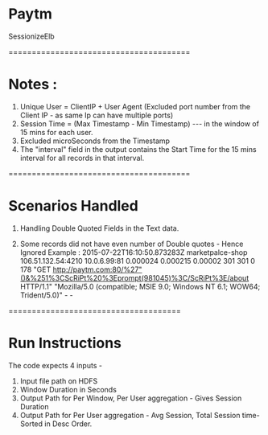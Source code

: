 # Paytm
SessionizeElb

=======================================

# Notes  :
1. Unique User = ClientIP + User Agent (Excluded port number from the Client IP - as same Ip can have multiple ports)
2. Session Time = (Max Timestamp - Min Timestamp) --- in the window of 15 mins for each user.
3. Excluded microSeconds from the Timestamp
4. The "interval" field in the output contains the Start Time for the 15 mins interval for all records in that interval.

=======================================

# Scenarios Handled

1. Handling Double Quoted Fields in the Text data.

2. Some records did not have even number of Double quotes - Hence Ignored 
   Example : 2015-07-22T16:10:50.873283Z marketpalce-shop 106.51.132.54:4210 10.0.6.99:81 0.000024 0.000215 0.00002 301 301 0 178 "GET http://paytm.com:80/%27"()&%251%3CScRiPt%20%3Eprompt(981045)%3C/ScRiPt%3E/about HTTP/1.1" "Mozilla/5.0 (compatible; MSIE 9.0; Windows NT 6.1; WOW64; Trident/5.0)" - -

=====================================
# Run Instructions

The code expects 4 inputs - 
1. Input file path on HDFS
2. Window Duration in Seconds
3. Output Path for Per Window, Per User aggregation - Gives Session Duration
4. Output Path for Per User aggregation - Avg Session, Total Session time- Sorted in Desc Order.